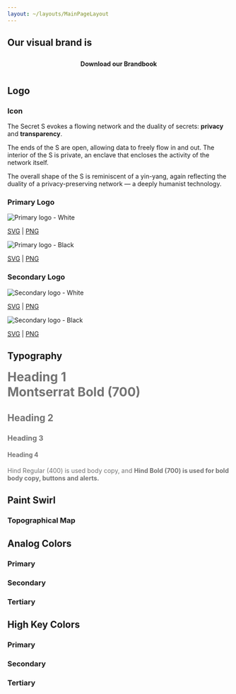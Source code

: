 ```yaml
---
layout: ~/layouts/MainPageLayout
---
```


<template v-slot:title>

## Secret Brand

</template>

<twin-columns class="statements">

<template v-slot:left>

### Mission Statement

We build groundbreaking privacy technologies with a focus on increasing usability and adoption. We empower our own community to contribute directly to the success of our network and its applications, and we enable them to directly benefit from its growth. We are passionate and inclusive. We maintain a global presence. We work hard towards driving usage and awareness. We educate and cultivate our community. We build relationships and partnerships across the world so that people everywhere can benefit from privacy.

</template>

<template v-slot:right>

### Vision Statement

By solving for data privacy, Secret Network will become a foundational pillar of a more decentralized, more democratic, and more empowering internet.
Providing privacy and protecting data is critical for empowering people, protecting their freedoms, and unlocking value for users all around the world. We strive to build a sustainable network, ecosystem, and community that will work towards global adoption of our technologies.

</template>

</twin-columns>

<slim-column class="our-brand-is">

<h2>Our visual brand is 

<section class="animated-text">

<div>humanist.</div>

<div>organic.</div>

<div>illustrated.</div>

<div>flowing.</div>

<div>striking.</div>

</section>

</h2>

<a class="white-button" href="/SecretNetwork_BrandBook_Version01.pdf" download>Download our Brandbook</a>

</slim-column>

<slim-column class="logo-section">

## Logo

### Icon

<grid columns="2" class="icon-grid">

<div class="icon-grid__image">

<themed-image>

<g-image light light-colored src="../src/assets/logo-seal-outline-black.svg"></g-image>

<g-image dark dark-colored src="../src/assets/logo-seal-outline-white.svg"></g-image>

</themed-image>

</div>

<div class="icon-grid__text">

The Secret S evokes a flowing network and the duality of secrets: **privacy** and **transparency**.

The ends of the S are open, allowing data to freely flow in and out.
The interior of the S is private, an enclave that encloses the activity of the network itself.

The overall shape of the S is reminiscent of a yin-yang, again reflecting the duality of a privacy-preserving network — a deeply humanist technology.

</div>

</grid>

### Primary Logo

<grid columns="2" class="secret-logos-grid">

<div class="secret-logos-grid__item">

![Primary logo - White](../src/assets/brandbook/primary-logo-white.png)

<a class="download-link" href="/secretnetwork-logo-primary-black.svg" download>SVG</a> | <a class="download-link" href="/secretnetwork-logo-primary-black.png" download>PNG</a>

</div>

<div class="secret-logos-grid__item">

![Primary logo - Black](../src/assets/brandbook/primary-logo-black.png)

<a class="download-link" href="/secretnetwork-logo-primary-white.svg" download>SVG</a> | <a class="download-link" href="/secretnetwork-logo-primary-white.png" download>PNG</a>

</div>

</grid>

### Secondary Logo

<grid columns="2" class="secret-logos-grid">

<div class="secret-logos-grid__item">

![Secondary logo - White](../src/assets/brandbook/secondary-logo-white.png)

<a class="download-link" href="/secretnetwork-logo-secondary-black.svg" download>SVG</a> | <a class="download-link" href="/secretnetwork-logo-secondary-black.png" download>PNG</a>

</div>

<div class="secret-logos-grid__item">

![Secondary logo - Black](../src/assets/brandbook/secondary-logo-black.png)

<a class="download-link" href="/secretnetwork-logo-secondary-white.svg" download>SVG</a> | <a class="download-link" href="/secretnetwork-logo-secondary-white.png" download>PNG</a>

</div>

</grid>

</slim-column>

<slim-column class="opaque-headings">

## Typography

# Heading 1<br>Montserrat Bold (700)

## Heading 2

### Heading 3

#### Heading 4

Hind Regular (400) is used body copy, and **Hind Bold (700) is used for bold body copy, buttons and alerts.**

</slim-column>

<single-column>

## Paint Swirl

</single-column>

<twin-columns class="paint-swirls">

<template v-slot:left>

### Analog Colors

![Analog Colors](../src/assets/brandbook/analog.png)

<a class="download-link" href="/analog.svg" download>SVG</a> | <a class="download-link" href="/analog.png" download>PNG</a>

</template>

<template v-slot:right>

### High Key Colors

![High Key Colors](../src/assets/brandbook/high-key.png)

<a class="download-link" href="/high-key.svg" download>SVG</a> | <a class="download-link" href="/high-key.png" download>PNG</a>

</template>

</twin-columns>

<single-column class="topographical-map-title">

### Topographical Map

</single-column>

<twin-columns class="paint-swirls">

<template v-slot:left>

![Topographical Map - White background](../src/assets/brandbook/topographical-white.png)

<a class="download-link" href="/topographical-white.svg" download>SVG</a> | <a class="download-link" href="/topographical-white.png" download>PNG</a>

</template>

<template v-slot:right>

![Topographical Map - Black Background](../src/assets/brandbook/topographical-black.png)

<a class="download-link" href="/topographical-black.svg" download>SVG</a> | <a class="download-link" href="/topographical-black.png" download>PNG</a>

</template>

</twin-columns>

<single-column class="color-palette">

## Analog Colors

### Primary

<grid columns="6">

<color-palette class="black" hex="#151A20" rgb="rgb(21, 26, 32)"></color-palette>

<color-palette class="white" hex="#FFFFFF" rgb="rgb(255, 255, 255)"></color-palette>

</grid>

### Secondary

<grid columns="6">

<color-palette hex="#5F5F6B" rgb="rgb(95, 95, 107)"></color-palette>

<color-palette hex="#816DA8" rgb="rgb(129, 109, 168)"></color-palette>

<color-palette hex="#D53A2C" rgb="rgb(213, 58, 44)"></color-palette>

<color-palette hex="#EA7534" rgb="rgb(234, 117, 52)"></color-palette>

<color-palette hex="#E5C7A3" rgb="rgb(229, 199, 163)"></color-palette>

<color-palette hex="#FFD72E" rgb="rgb(255, 215, 46)"></color-palette>

<color-palette hex="#5AA361" rgb="rgb(90, 163, 97)"></color-palette>

<color-palette hex="#3EB7AC" rgb="rgb(62, 183, 172)"></color-palette>

<color-palette hex="#4195C4" rgb="rgb(65, 149, 196)"></color-palette>

</grid>

### Tertiary

<grid columns="6">

<color-palette hex="#BCBCCC" rgb="rgb(188, 188, 204)"></color-palette>

<color-palette hex="#D2BEED" rgb="rgb(210, 190, 237)"></color-palette>

<color-palette hex="#EF726C" rgb="rgb(239, 114, 108)"></color-palette>

<color-palette hex="#FFAA88" rgb="rgb(255, 170, 136)"></color-palette>

<color-palette hex="#FFE6D2" rgb="rgb(255, 230, 210)"></color-palette>

<color-palette hex="#FFEB97" rgb="rgb(255, 235, 151)"></color-palette>

<color-palette hex="#B1D8A3" rgb="rgb(177, 216, 163)"></color-palette>

<color-palette hex="#9AE8DA" rgb="rgb(154, 232, 218)"></color-palette>

<color-palette hex="#8FD2EA" rgb="rgb(143, 210, 234)"></color-palette>

</grid>

</single-column>

<single-column class="color-palette">

## High Key Colors

### Primary

<grid columns="6">

<color-palette class="black" hex="#151A20" rgb="rgb(21, 26, 32)"></color-palette>

<color-palette class="white" hex="#FFFFFF" rgb="rgb(255, 255, 255)"></color-palette>

</grid>

### Secondary

<grid columns="6">

<color-palette hex="#5F5F6B" rgb="rgb(95, 95, 107)"></color-palette>

<color-palette hex="#7A5CD6" rgb="rgb(122, 92, 214)"></color-palette>

<color-palette hex="#FF144E" rgb="rgb(255, 20, 78)"></color-palette>

<color-palette hex="#FF6510" rgb="rgb(255, 101, 16)"></color-palette>

<color-palette hex="#FFCE99" rgb="rgb(255, 206, 153)"></color-palette>

<color-palette hex="#FFEC00" rgb="rgb(255, 236, 0)"></color-palette>

<color-palette hex="#25A02B" rgb="rgb(37, 160, 43)"></color-palette>

<color-palette hex="#00DDBE" rgb="rgb(0, 221, 190)"></color-palette>

<color-palette hex="#00B3EA" rgb="rgb(0, 179, 234)"></color-palette>

</grid>

### Tertiary

<grid columns="6">

<color-palette hex="#BCBCCC" rgb="rgb(188, 188, 204)"></color-palette>

<color-palette hex="#D2BEED" rgb="rgb(210, 190, 237)"></color-palette>

<color-palette hex="#EF726C" rgb="rgb(239, 114, 108)"></color-palette>

<color-palette hex="#FFAA88" rgb="rgb(255, 170, 136)"></color-palette>

<color-palette hex="#FFE6D2" rgb="rgb(255, 230, 210)"></color-palette>

<color-palette hex="#FFEB97" rgb="rgb(255, 235, 151)"></color-palette>

<color-palette hex="#B1D8A3" rgb="rgb(177, 216, 163)"></color-palette>

<color-palette hex="#9AE8DA" rgb="rgb(154, 232, 218)"></color-palette>

<color-palette hex="#AEE0ED" rgb="rgb(174, 224, 237)"></color-palette>

</grid>

</single-column>

<style lang="scss">
.statements {
    @include respond-to("medium and down") {
        grid-row-gap: rem(34px);
    }
}
.our-brand-is {
    grid-row-gap: $gutter-xxlarge;
    h2 {
        .animated-text {
            display: inline-block;
            position: relative;
            height: rem(34px);
        }
        .animated-text>div {
            opacity: 0;
            height: 0px;
            position: absolute;
        }
        .animated-text>div:nth-child(1){
            animation: animation 10s infinite;
            color: $primary-orange-color;
        }
        .animated-text>div:nth-child(2){
            animation: animation 10s infinite;
            animation-delay: 2s;
            color: $primary-cream-color;
        }
        .animated-text>div:nth-child(3){
            animation: animation 10s infinite;
            animation-delay: 4s;
            color: $primary-red-color;
        }
        .animated-text>div:nth-child(4){
            animation: animation 10s infinite;
            animation-delay: 6s;
            color: $primary-blue-color;
        }
        .animated-text>div:nth-child(5){
            animation: animation 10s infinite;
            animation-delay: 8s;
            color: #EDC92B;
        }
        @keyframes animation {
            0% {opacity: 0; height: auto;}
            16% {opacity: 1;}
            33% {opacity: 0; height: 0px;}
            100% {opacity: 0; height: 0px;}
        }
        @include respond-to("medium and down") {
            .animated-text {
                display: block;
                position: relative;
                height: rem(34px);
            }
        }
    }
    .white-button {
        display: block;
        width: rem(289px);
        margin: 0 auto;
        text-align: center;
        border-radius: 10px;
        padding: 10px 0;
        color: var(--theme-bg);
        background-color: var(--theme-fg);
        font-weight: bold;
        text-decoration: none;
        @include respond-to("xsmall and down") {
            width: 100%;
        }
        @include theme(dark dark-colored) {
            &:hover {
                color: $primary-red-color;
            }
        }
        @include theme(light light-colored) {
            &:hover {
                color: $primary-blue-color;
            }
        }
    }
}
.logo-section {
    h2 {
        margin-bottom: rem(50px);
    }
    h3 {
        margin-bottom: rem(34px);
    }
}
.grid {
    .color-palette {
        &.black, &.white {
            .color-palette__color {
                border: 2px solid var(--theme-fg);
            }
        }
    }
    &.icon-grid {
        grid-template-columns: 148px 1fr !important;
        grid-column-gap: 34px;
        height: auto;
        margin-bottom: rem(66px);
        @include respond-to("medium and down") {
            grid-template-columns: 100% !important;
            grid-template-rows: auto !important;
            grid-row-gap: rem(34px);
            justify-items: left;
        }
    }
    &.secret-logos-grid {
        .secret-logos-grid__item {
            text-align: center;
            margin-bottom: rem(66px);
            p {
                margin: 0;
                font-weight: bold;
                img {
                    border: 2px solid var(--theme-fg);
                }
                a {
                    text-decoration: none;
                    @include theme(dark dark-colored) {
                        color: $secondary-turquoise-color;
                    }
                    @include theme(light light-colored) {
                        color: $primary-blue-color;
                    }
                }
            }
        }
    }
}
.opaque-headings {
    h1, h3, h4, p {
        opacity: 0.6;
    }
    h1 {
        margin-top: 0;
        @include respond-to("medium and up") {
            white-space: nowrap;
        }
    }
    h2 {
        &:not(:first-child) {
            opacity: 0.6;
        }
        &:first-child {
            margin-bottom: rem(34px);
        }
    }
}
.topographical-map-title {
    padding-bottom: rem(8px);
}
#paint-swirl, #topographical-map {
    margin-bottom: 0;
}
.paint-swirls {
    h3 {
        margin-bottom: rem(34px);
    }
    p {
        font-weight: bold;
        text-align: center;
        margin: 0;
        img {
            border: 2px solid var(--theme-fg);
        }
        a {
            text-decoration: none;
            @include theme(dark dark-colored) {
                color: $secondary-turquoise-color;
            }
            @include theme(light light-colored) {
                color: $primary-blue-color;
            }
        }
    }
    @include respond-to("medium and down") {
        grid-row-gap: rem(34px);
    }
}
.color-palette {
    h2, h3 {
        margin-bottom: rem(34px);
    }
    .grid {
        grid-column-gap: $gutter;
        grid-row-gap: $gutter;
        margin-bottom: $gutter-xlarge;
    }
}
</style>
